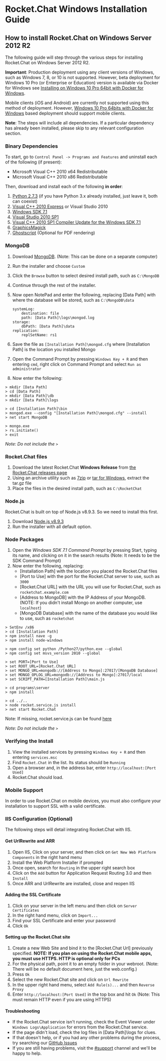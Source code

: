 # Rocket.Chat Windows Installation Guide

## How to install Rocket.Chat on Windows Server 2012 R2

The following guide will step through the various steps for installing Rocket.Chat on Windows Server 2012 R2.

**Important**: Production deployment using any client versions of Windows, such as Windows 7, 8, or 10 is not supported.  However, beta deployment for Windows 10 Pro (or Enterprise or Education) version is available via Docker for Windows see [Installing on Windows 10 Pro 64bit with Docker for Windows](../windows-10-pro/).

Mobile clients (iOS and Android) are currently not supported using this method of deployment.  However, [Windows 10 Pro 64bits with Docker for Windows](../windows-10-pro/) based deployment should support mobile clients.

**Note**: The steps will include all dependencies. If a particular dependency has already been installed, please skip to any relevant configuration section.

### Binary Dependencies

To start, go to `Control Panel -> Programs and Features` and uninstall each of the following (if present):

- Microsoft Visual C++ 2010 x64 Redistributable
- Microsoft Visual C++ 2010 x86 Redistributable

Then, download and install each of the following **in order**:

1. [Python 2.7.3](https://www.python.org/ftp/python/2.7.3/python-2.7.3.msi) (if you have Python 3.x already installed, just leave it, both can coexist)
2. [Visual C++ 2010 Express](https://support.microsoft.com/en-us/help/2977003/the-latest-supported-visual-c-downloads) or Visual Studio 2010
3. [Windows SDK 7.1](http://www.microsoft.com/en-us/download/details.aspx?id=8279)
4. [Visual Studio 2010 SP1](http://www.microsoft.com/en-us/download/details.aspx?id=23691)
5. [Visual C++ 2010 SP1 Compiler Update for the Windows SDK 7.1](http://www.microsoft.com/en-us/download/details.aspx?id=4422)
6. [GraphicsMagick](http://www.graphicsmagick.org/INSTALL-windows.html#prerequisites)
7. [Ghostscript](http://ghostscript.com/download/gsdnld.html) (Optional for PDF rendering)

### MongoDB

1. Download [MongoDB](https://www.mongodb.org/downloads#production). (Note: This can be done on a separate computer)
2. Run the installer and choose `Custom`
3. Click the `Browse` button to select desired install path, such as `C:\MongoDB`
4. Continue through the rest of the installer.
5. Now open NotePad and enter the following, replacing [Data Path] with where the database will be stored, such as `C:\MongoDB\data`

    ```
    systemLog:
        destination: file
        path: [Data Path]\logs\mongod.log
    storage:
        dbPath: [Data Path]\data
    replication:
        replSetName: rs1
    ```

6. Save the file as `[Installation Path]\mongod.cfg` where [Installation Path] is the location you installed Mongo
7. Open the Command Prompt by pressing `Windows Key + R` and then entering `cmd`, right click on Command Prompt and select `Run as administrator`
8. Now enter the following:

  ```
  > mkdir [Data Path]
  > cd [Data Path]
  > mkdir [Data Path]\db
  > mkdir [Data Path]\logs

  > cd [Installation Path]\bin
  > mongod.exe --config "[Installation Path]\mongod.cfg" --install
  > net start MongoDB

  > mongo.exe
  > rs.initiate()
  > exit
  ```

  _Note: Do not include the `>`_

### Rocket.Chat files

1. Download the latest Rocket.Chat **Windows Release** from [the Rocket.Chat releases page](releases/)
2. Using an archive utility such as [7zip](http://www.7-zip.org/) or [tar for Windows](http://gnuwin32.sourceforge.net/packages/gtar.htm), extract the tar.gz file
3. Place the files in the desired install path, such as `C:\RocketChat`

### Node.js

Rocket.Chat is built on top of Node.js v8.9.3. So we need to install this first.

1. Download [Node.js v8.9.3](https://nodejs.org/dist/v8.9.3/node-v8.9.3-x86.msi)
2. Run the installer with all default option.

### Node Packages

1. Open the *Windows SDK 7.1 Command Prompt* by pressing Start, typing its name, and clicking on it in the search results (Note: It needs to be the SDK Command Prompt)
2. Now enter the following, replacing:
    - [Installation Path] with the location you placed the Rocket.Chat files
    - [Port to Use] with the port for the Rocket.Chat server to use, such as `3000`
    - [Rocket.Chat URL] with the URL you will use for Rocket.Chat, such as `rocketchat.example.com`
    - [Address to MongoDB] with the IP Address of your MongoDB. (NOTE: If you didn't install Mongo on another computer, use `localhost`)
    - [MongoDB Database] with the name of the database you would like to use, such as `rocketchat`

  ```
  > SetEnv /x86
  > cd [Installation Path]
  > npm install nave -g
  > npm install node-windows

  > npm config set python /Python27/python.exe --global
  > npm config set msvs_version 2010 --global

  > set PORT=[Port to Use]
  > set ROOT_URL=[Rocket.Chat URL]
  > set MONGO_URL=mongodb://[Address to Mongo]:27017/[MongoDB Database]
  > set MONGO_OPLOG_URL=mongodb://[Address to Mongo]:27017/local
  > set SCRIPT_PATH=[Installation Path]\main.js

  > cd programs\server
  > npm install

  > cd ../..
  > node rocket.service.js install
  > net start Rocket.Chat
  ```

  Note: If missing, rocket.service.js can be found [here](https://github.com/Sing-Li/bbug/blob/master/images/rocket.service.js)

  _Note: Do not include the `>`_

### Verifying the Install

1. View the installed services by pressing `Windows Key + R` and then entering `services.msc`
2. Find `Rocket.Chat` in the list. Its status should be `Running`
3. Open a browser and, in the address bar, enter `http://localhost:[Port Used]`
4. Rocket.Chat should load.

### Mobile Support

In order to use Rocket.Chat on mobile devices, you must also configure your installation to support SSL with a valid certificate.

### IIS Configuration (Optional)

The following steps will detail integrating Rocket.Chat with IIS.

#### Get UrlRewrite and ARR

1. Open IIS, Click on your server, and then click on `Get New Web Platform Components` in the right hand menu
2. Install the Web Platform Installer if prompted
3. Once open, search for `Routing` in the upper right search box
4. Click on the `Add` button for Application Request Routing 3.0 and then `Install`
5. Once ARR and UrlRewrite are installed, close and reopen IIS

#### Adding the SSL Certificate

1. Click on your server in the left menu and then click on `Server Certificates`
2. In the right hand menu, click on `Import...`
3. Find your SSL Certificate and enter your password
4. Click `Ok`

#### Setting up the Rocket.Chat site

1. Create a new Web Site and bind it to the [Rocket.Chat Url] previously specified.
  **NOTE: If you plan on using the Rocket.Chat mobile apps, you must use HTTPS. HTTP is optional only for PCs**
2. For the physical path, point it to an empty folder in your webroot. (Note: There will be no default document here, just the web.config.)
3. Press `Ok`
4. Select the new Rocket.Chat site and click on `Url Rewrite`
5. In the upper right hand menu, select `Add Rule(s)...` and then `Reverse Proxy`
6. Enter `http://localhost:[Port Used]` in the top box and hit `Ok` (Note: This must remain HTTP even if you are using HTTPS)

#### Troubleshooting

- If the Rocket.Chat service isn't running, check the Event Viewer under `Windows Logs\Application` for errors from the Rocket.Chat service.
- If the page didn't load, check the log files in [Data Path]\logs for clues.
- If that doesn't help, or if you had any other problems during the process, try searching our [GitHub Issues](https://github.com/RocketChat/Rocket.Chat/issues)
- If you are still having problems, visit the [#support](https://open.rocket.chat/channel/support) channel and we'll be happy to help.
